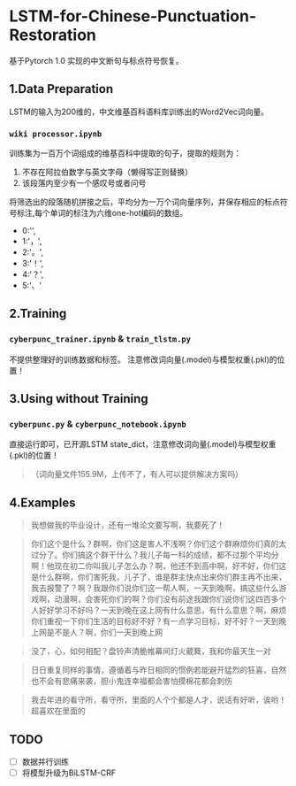 # LSTM-for-Chinese-Punctuation-Restoration
基于Pytorch 1.0 实现的中文断句与标点符号恢复。

## 1.Data Preparation
LSTM的输入为200维的，中文维基百科语料库训练出的Word2Vec词向量。

### `wiki processor.ipynb`

训练集为一百万个词组成的维基百科中提取的句子，提取的规则为：
1. 不存在阿拉伯数字与英文字母（懒得写正则替换）
1. 该段落内至少有一个感叹号或者问号

将筛选出的段落随机拼接之后，平均分为一万个词向量序列，并保存相应的标点符号标注,每个单词的标注为六维one-hot编码的数组。
- 0:'',
- 1:'，',
- 2:'。',
- 3:'！',
- 4:'？',
- 5:'、'

## 2.Training
### `cyberpunc_trainer.ipynb` & `train_tlstm.py`
不提供整理好的训练数据和标签。
注意修改词向量(.model)与模型权重(.pkl)的位置！

## 3.Using without Training
### `cyberpunc.py` & `cyberpunc_notebook.ipynb`
直接运行即可，已开源LSTM state_dict，注意修改词向量(.model)与模型权重(.pkl)的位置！
> （词向量文件155.9M，上传不了，有人可以提供解决方案吗）



## 4.Examples
> 我想做我的毕业设计，还有一堆论文要写啊，我要死了！

> 你们这个是什么？群啊，你们这是害人不浅啊？你们这个群麻烦你们真的太过分了。你们搞这个群干什么？我儿子每一科的成绩，都不过那个平均分啊！他现在初二你叫我儿子怎么办？啊，他还不到高中啊，好不好，你们这是什么群啊，你们害死我，儿子了，谁是群主快点出来你们群主再不出来，我去报警了？啊？我跟你们说你们这一帮人啊，一天到晚啊，搞这些什么游戏啊，动漫啊，会害死你们的啊？你们没有前途我跟你们说你们这四百多个人好好学习不好吗？一天到晚在这上网有什么意思，有什么意思？啊，麻烦你们重视一下你们生活的目标好不好？有一点学习目标，好不好？一天到晚上网是不是人？啊，你们一天到晚上网 

> 没了，心，如何相配？盘铃声清脆帷幕间灯火葳蕤，我和你最天生一对

> 日日重复同样的事情，遵循着与昨日相同的惯例若能避开猛烈的狂喜，自然也不会有悲痛来袭，胆小鬼连幸福都会害怕摸棉花都会刺伤

> 我去年进的看守所，看守所，里面的人个个都是人才，说话有好听，诶哟！超喜欢在里面的 

## TODO
- [ ] 数据并行训练
- [ ] 将模型升级为BiLSTM-CRF
